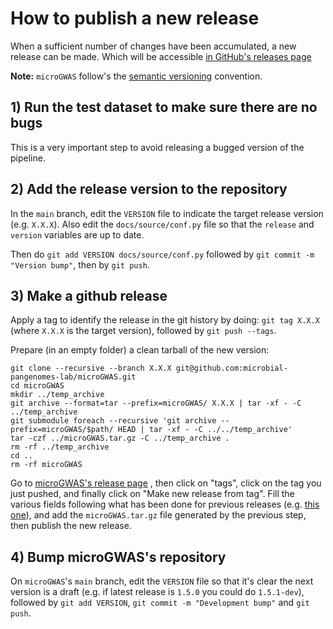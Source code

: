 # How to publish a new release

When a sufficient number of changes have been accumulated, a new release
can be made. Which will be accessible [in GitHub's releases page](https://github.com/microbial-pangenomes-lab/microGWAS/releases)

**Note:** `microGWAS` follow's the [semantic versioning](https://semver.org/) convention.

## 1) Run the test dataset to make sure there are no bugs

This is a very important step to avoid releasing a bugged version of the pipeline.

## 2) Add the release version to the repository

In the `main` branch, 
edit the `VERSION` file to indicate the target release version (e.g. `X.X.X`).
Also edit the `docs/source/conf.py` file so that the `release` and `version`
variables are up to date.

Then do `git add VERSION docs/source/conf.py` followed by `git commit -m "Version bump"`,
then by `git push`.

## 3) Make a github release

Apply a tag to identify the release in the git history by doing: `git tag X.X.X`
(where `X.X.X` is the target version), followed by `git push --tags`.

Prepare (in an empty folder) a clean tarball of the new version:

    git clone --recursive --branch X.X.X git@github.com:microbial-pangenomes-lab/microGWAS.git
    cd microGWAS
    mkdir ../temp_archive
    git archive --format=tar --prefix=microGWAS/ X.X.X | tar -xf - -C ../temp_archive
    git submodule foreach --recursive 'git archive --prefix=microGWAS/$path/ HEAD | tar -xf - -C ../../temp_archive'
    tar -czf ../microGWAS.tar.gz -C ../temp_archive .
    rm -rf ../temp_archive
    cd ..
    rm -rf microGWAS

Go to [microGWAS's release page](https://github.com/microbial-pangenomes-lab/microGWAS/releases)
, then click on "tags", click on the tag you just pushed, and finally click on
"Make new release from tag".
Fill the various fields following what has been done for previous releases
(e.g. [this one](https://github.com/microbial-pangenomes-lab/microGWAS/releases/tag/0.1.1)),
and add the `microGWAS.tar.gz` file generated by the previous step, then publish the new release.

## 4) Bump microGWAS's repository

On `microGWAS`'s `main` branch, edit the `VERSION` file so that it's clear the next version
is a draft (e.g. if latest release is `1.5.0` you could do `1.5.1-dev`), followed by
`git add VERSION`, `git commit -m "Development bump"` and `git push`.
